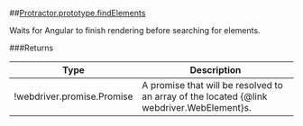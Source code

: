 ##[Protractor.prototype.findElements](https://github.com/angular/protractor/blob/master/lib/protractor.js#L752)

Waits for Angular to finish rendering before searching for elements.






###Returns

Type | Description
--- | ---
!webdriver.promise.Promise | A promise that will be resolved to an array of the located {@link webdriver.WebElement}s.


